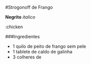 #Strogonoff de Frango

**Negrito**
_italico_

:chicken

###Ingredientes

 - 1 quilo de peito de frango sem pele
 - 1 tablete de caldo de galinha
 - 3 colheres de 